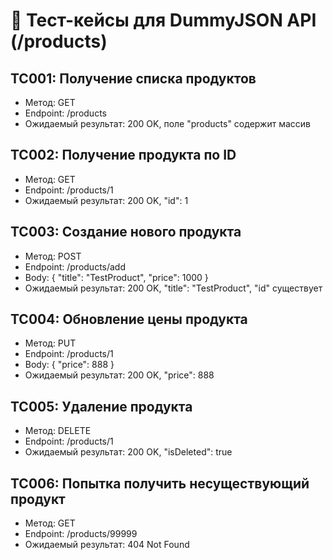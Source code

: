 # 🧪 Тест-кейсы для DummyJSON API (/products)

## TC001: Получение списка продуктов
- Метод: GET
- Endpoint: /products
- Ожидаемый результат: 200 OK, поле "products" содержит массив

## TC002: Получение продукта по ID
- Метод: GET
- Endpoint: /products/1
- Ожидаемый результат: 200 OK, "id": 1

## TC003: Создание нового продукта
- Метод: POST
- Endpoint: /products/add
- Body:
  {
    "title": "TestProduct",
    "price": 1000
  }
- Ожидаемый результат: 200 OK, "title": "TestProduct", "id" существует

## TC004: Обновление цены продукта
- Метод: PUT
- Endpoint: /products/1
- Body:
  {
    "price": 888
  }
- Ожидаемый результат: 200 OK, "price": 888

## TC005: Удаление продукта
- Метод: DELETE
- Endpoint: /products/1
- Ожидаемый результат: 200 OK, "isDeleted": true

## TC006: Попытка получить несуществующий продукт
- Метод: GET
- Endpoint: /products/99999
- Ожидаемый результат: 404 Not Found
